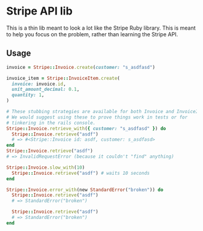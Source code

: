 # Stripe API lib

This is a thin lib meant to look a lot like the Stripe Ruby library.
This is meant to help you focus on the problem, rather than learning the Stripe API.

## Usage

```ruby
invoice = Stripe::Invoice.create(customer: "s_asdfasd")

invoice_item = Stripe::InvoiceItem.create(
  invoice: invoice.id,
  unit_amount_decimal: 0.1,
  quantity: 1,
)

# These stubbing strategies are available for both Invoice and InvoiceItem.
# We would suggest using these to prove things work in tests or for
# tinkering in the rails console.
Stripe::Invoice.retrieve_with({ customer: "s_asdfasd" }) do
  Stripe::Invoice.retrieve("asdf")
  # => #<Stripe::Invoice id: asdf, customer: s_asdfasd>
end
Stripe::Invoice.retrieve("asdf")
# => InvalidRequestError (because it couldn't "find" anything)

Stripe::Invoice.slow_with(10)
  Stripe::Invoice.retrieve("asdf") # waits 10 seconds
end

Stripe::Invoice.error_with(new StandardError("broken")) do
  Stripe::Invoice.retrieve("asdf")
  # => StandardError("broken")

  Stripe::Invoice.retrieve("asdf")
  # => StandardError("broken")
end
```
